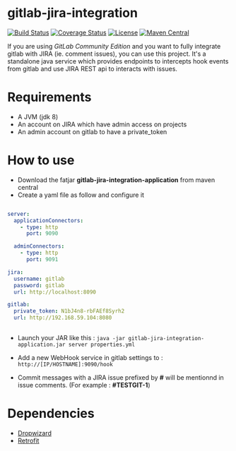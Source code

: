 gitlab-jira-integration 
=======================

[![Build Status](https://travis-ci.org/akraxx/gitlab-jira-integration.svg)](https://travis-ci.org/akraxx/gitlab-jira-integration) [![Coverage Status](https://coveralls.io/repos/akraxx/gitlab-jira-integration/badge.svg?branch=master&service=github)](https://coveralls.io/github/akraxx/gitlab-jira-integration?branch=master) [![License](http://img.shields.io/badge/license-MIT-blue.svg?style=flat)](http://www.opensource.org/licenses/MIT) [![Maven Central](https://maven-badges.herokuapp.com/maven-central/fr.mmarie/gitlab-jira-integration/badge.svg?style=plastic)](https://maven-badges.herokuapp.com/maven-central/fr.mmarie/gitlab-jira-integration)

If you are using *GitLab Community Edition* and you want to fully integrate gitlab with JIRA (ie. comment issues), you can use this project. It's a standalone java service which provides endpoints to intercepts hook events from gitlab and use JIRA REST api to interacts with issues.

Requirements
============

* A JVM (jdk 8)
* An account on JIRA which have admin access on projects
* An admin account on gitlab to have a private_token

How to use
==========

* Download the fatjar **gitlab-jira-integration-application** from maven central
* Create a yaml file as follow and configure it

```yaml

server:
  applicationConnectors:
    - type: http
      port: 9090

  adminConnectors:
    - type: http
      port: 9091

jira:
  username: gitlab
  password: gitlab
  url: http://localhost:8090

gitlab:
  private_token: N1bJ4n8-rbFAEf8Syrh2
  url: http://192.168.59.104:8080
  
```

* Launch your JAR like this : ```java -jar gitlab-jira-integration-application.jar server properties.yml```
* Add a new WebHook service in gitlab settings to : ```http://[IP/HOSTNAME]:9090/hook```

* Commit messages with a JIRA issue prefixed by **#** will be mentionnd in issue comments. (For example : **#TESTGIT-1**)

Dependencies
============

* [Dropwizard](http://www.dropwizard.io/)
* [Retrofit](http://square.github.io/retrofit/)
